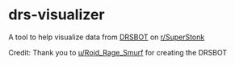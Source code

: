 # drs-visualizer

A tool to help visualize data from [DRSBOT](https://www.reddit.com/r/Superstonk/comments/q68zoq/drsbot_testing_part_ii/) on [r/SuperStonk](https://www.reddit.com/r/Superstonk/)

Credit:
  Thank you to [u/Roid_Rage_Smurf](https://www.reddit.com/user/Roid_Rage_Smurf/) for creating the DRSBOT
